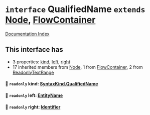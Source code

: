 # `interface` QualifiedName `extends` [Node](../interface.Node/README.md), [FlowContainer](../interface.FlowContainer/README.md)

[Documentation Index](../README.md)

## This interface has

- 3 properties:
[kind](#-readonly-kind-syntaxkindqualifiedname),
[left](#-readonly-left-entityname),
[right](#-readonly-right-identifier)
- 17 inherited members from [Node](../interface.Node/README.md), 1 from [FlowContainer](../interface.FlowContainer/README.md), 2 from [ReadonlyTextRange](../interface.ReadonlyTextRange/README.md)


#### 📄 `readonly` kind: [SyntaxKind.QualifiedName](../enum.SyntaxKind/README.md#qualifiedname--166)



#### 📄 `readonly` left: [EntityName](../type.EntityName/README.md)



#### 📄 `readonly` right: [Identifier](../interface.Identifier/README.md)



